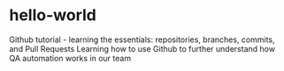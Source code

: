# hello-world
Github tutorial - learning the essentials: repositories, branches, commits, and Pull Requests
Learning how to use Github to further understand how QA automation works in our team 

